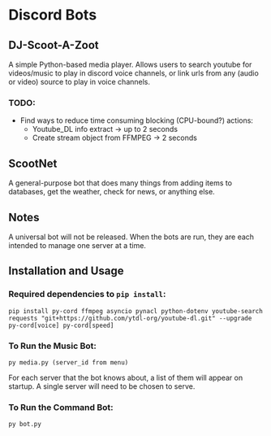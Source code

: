 # Discord Bots

## DJ-Scoot-A-Zoot
A simple Python-based media player. Allows users to search youtube for videos/music to play in discord voice channels, or link urls from any (audio or video) source to play in voice channels.

### TODO:
* Find ways to reduce time consuming blocking (CPU-bound?) actions:
    * Youtube_DL info extract -> up to 2 seconds
    * Create stream object from FFMPEG -> 2 seconds

## ScootNet
A general-purpose bot that does many things from adding items to databases, get the weather, check for news, or anything else.

## Notes
A universal bot will not be released. When the bots are run, they are each intended to manage one server at a time.

## Installation and Usage

### Required dependencies to `pip install`:

```pip install py-cord ffmpeg asyncio pynacl python-dotenv youtube-search requests "git+https://github.com/ytdl-org/youtube-dl.git" --upgrade py-cord[voice] py-cord[speed]```

### To Run the Music Bot:
```py media.py (server_id from menu)```

For each server that the bot knows about, a list of them will appear on startup. A single server will need to be chosen to serve.

### To Run the Command Bot:
```py bot.py```